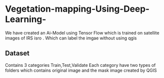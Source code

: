 # Vegetation-mapping-Using-Deep-Learning-

We have created an Ai-Model using Tensor Flow which is trained on satellite images
of IRS isro . Which can label the imgae without using qgis
## Dataset
Contains 3 categories Train,Test,Validate
Each category have two types of folders which contains original image and the mask image created by QGIS
